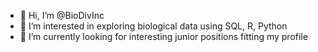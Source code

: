 - 👋 Hi, I’m @BioDivInc
- 👀 I’m interested in exploring biological data using SQL, R, Python
- 🌱 I’m currently looking for interesting junior positions fitting my profile

<!---
BioDivInc/BioDivInc is a ✨ special ✨ repository because its `README.md` (this file) appears on your GitHub profile.
You can click the Preview link to take a look at your changes.
--->
